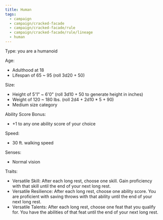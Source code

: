 ```yaml
---
title: Human
tags:
  - campaign
  - campaign/cracked-facade
  - campaign/cracked-facade/rule
  - campaign/cracked-facade/rule/lineage
  - human
---
```


Type: you are a humanoid

Age:

- Adulthood at 18
- Lifespan of 65 ~ 95 (roll 3d20 + 50)

Size:

- Height of 5'1" ~ 6'0" (roll 3d10 + 50 to generate height in inches)
- Weight of 120 ~ 180 lbs. (roll 2d4 + 2d10 * 5 + 90)
- Medium size category

Ability Score Bonus:

- +1 to any one ability score of your choice

Speed:

- 30 ft. walking speed

Senses:

- Normal vision

Traits:

- Versatile Skill: After each long rest, choose one skill. Gain proficiency with that skill until the end of your next long rest.
- Versatile Resilience: After each long rest, choose one ability score. You are proficient with saving throws with that ability until the end of your next long rest.
- Versatile Talents: After each long rest, choose one feat that you qualify for. You have the abilities of that feat until the end of your next long rest.
